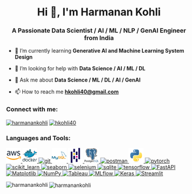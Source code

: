 <h1 align="center">Hi 👋, I'm Harmanan Kohli</h1>
<h3 align="center">A Passionate Data Scientist / AI / ML / NLP / GenAI Engineer from India</h3>

- 🌱 I’m currently learning **Generative AI and Machine Learning System Design**

- 🤝 I’m looking for help with **Data Science / AI / ML / DL**

- 💬 Ask me about **Data Science / ML / DL / AI / GenAI**

- 📫 How to reach me **hkohli40@gmail.com**

<h3 align="left">Connect with me:</h3>
<p align="left">
<a href="https://linkedin.com/in/harmanankohli" target="blank"><img align="center" src="https://raw.githubusercontent.com/rahuldkjain/github-profile-readme-generator/master/src/images/icons/Social/linked-in-alt.svg" alt="harmanankohli" height="30" width="40" /></a>
<a href="https://www.leetcode.com/hkohli40" target="blank"><img align="center" src="https://raw.githubusercontent.com/rahuldkjain/github-profile-readme-generator/master/src/images/icons/Social/leet-code.svg" alt="hkohli40" height="30" width="40" /></a>
</p>

<h3 align="left">Languages and Tools:</h3>
<p align="left"> 
  <a href="https://aws.amazon.com" target="_blank" rel="noreferrer"> 
    <img src="https://raw.githubusercontent.com/devicons/devicon/master/icons/amazonwebservices/amazonwebservices-original-wordmark.svg" alt="aws" width="40" height="40"/> 
  </a> 
  <a href="https://www.docker.com/" target="_blank" rel="noreferrer"> 
    <img src="https://raw.githubusercontent.com/devicons/devicon/master/icons/docker/docker-original-wordmark.svg" alt="docker" width="40" height="40"/> 
  </a> 
  <a href="https://git-scm.com/" target="_blank" rel="noreferrer"> 
    <img src="https://www.vectorlogo.zone/logos/git-scm/git-scm-icon.svg" alt="git" width="40" height="40"/> 
  </a> 
  <a href="https://www.mysql.com/" target="_blank" rel="noreferrer"> 
    <img src="https://raw.githubusercontent.com/devicons/devicon/master/icons/mysql/mysql-original-wordmark.svg" alt="mysql" width="40" height="40"/> 
  </a> 
  <a href="https://pandas.pydata.org/" target="_blank" rel="noreferrer"> 
    <img src="https://raw.githubusercontent.com/devicons/devicon/2ae2a900d2f041da66e950e4d48052658d850630/icons/pandas/pandas-original.svg" alt="pandas" width="40" height="40"/> 
  </a> 
  <a href="https://www.postgresql.org" target="_blank" rel="noreferrer"> 
    <img src="https://raw.githubusercontent.com/devicons/devicon/master/icons/postgresql/postgresql-original-wordmark.svg" alt="postgresql" width="40" height="40"/> 
  </a> 
  <a href="https://postman.com" target="_blank" rel="noreferrer"> 
    <img src="https://www.vectorlogo.zone/logos/getpostman/getpostman-icon.svg" alt="postman" width="40" height="40"/> 
  </a> 
  <a href="https://www.python.org" target="_blank" rel="noreferrer"> 
    <img src="https://raw.githubusercontent.com/devicons/devicon/master/icons/python/python-original.svg" alt="python" width="40" height="40"/> 
  </a> 
  <a href="https://pytorch.org/" target="_blank" rel="noreferrer"> 
    <img src="https://www.vectorlogo.zone/logos/pytorch/pytorch-icon.svg" alt="pytorch" width="40" height="40"/> 
  </a> 
  <a href="https://scikit-learn.org/" target="_blank" rel="noreferrer"> 
    <img src="https://upload.wikimedia.org/wikipedia/commons/0/05/Scikit_learn_logo_small.svg" alt="scikit_learn" width="40" height="40"/> 
  </a> 
  <a href="https://seaborn.pydata.org/" target="_blank" rel="noreferrer"> 
    <img src="https://seaborn.pydata.org/_images/logo-mark-lightbg.svg" alt="seaborn" width="40" height="40"/> 
  </a> 
  <a href="https://www.selenium.dev" target="_blank" rel="noreferrer"> 
    <img src="https://raw.githubusercontent.com/detain/svg-logos/780f25886640cef088af994181646db2f6b1a3f8/svg/selenium-logo.svg" alt="selenium" width="40" height="40"/> 
  </a> 
  <a href="https://www.sqlite.org/" target="_blank" rel="noreferrer"> 
    <img src="https://www.vectorlogo.zone/logos/sqlite/sqlite-icon.svg" alt="sqlite" width="40" height="40"/> 
  </a> 
  <a href="https://www.tensorflow.org" target="_blank" rel="noreferrer"> 
    <img src="https://www.vectorlogo.zone/logos/tensorflow/tensorflow-icon.svg" alt="tensorflow" width="40" height="40"/> 
  </a>
  <a href="https://fastapi.tiangolo.com/" target="_blank" rel="noreferrer">
    <img src="https://fastapi.tiangolo.com/img/logo-margin/logo-teal.png" width="100" height="40" alt="FastAPI"/>
  </a>
  <a href="https://matplotlib.org/" target="_blank" rel="noreferrer">
    <img src="https://matplotlib.org/stable/_images/logo2.svg" width="40" height="40" alt="Matplotlib"/>
  </a>
  <a href="https://numpy.org/" target="_blank" rel="noreferrer">
    <img src="https://upload.wikimedia.org/wikipedia/commons/4/4e/Numpy_logo_2020.svg" width="40" height="40" alt="NumPy"/>
  </a>
  <a href="https://www.tableau.com/" target="_blank" rel="noreferrer">
    <img src="https://upload.wikimedia.org/wikipedia/commons/0/05/Tableau_Logo.svg" width="40" height="40" alt="Tableau"/>
  </a>
  <a href="https://mlflow.org/" target="_blank" rel="noreferrer">
    <img src="https://www.mlflow.org/images/mlflow-logo-color.svg" width="40" height="40" alt="MLflow"/>
  </a>
  <a href="https://keras.io/" target="_blank" rel="noreferrer">
    <img src="https://upload.wikimedia.org/wikipedia/commons/6/67/Keras_logo.svg" width="40" height="40" alt="Keras"/>
  </a>
  <a href="https://streamlit.io/" target="_blank" rel="noreferrer">
    <img src="https://streamlit.io/images/brand/streamlit-logo-primary-colormark-darktext.svg" width="100" height="40" alt="Streamlit"/>
  </a>
</p>

<p><img align="left" src="https://github-readme-stats.vercel.app/api/top-langs?username=harmanankohli&show_icons=true&locale=en&layout=compact" alt="harmanankohli" /></p>

<p>&nbsp;<img align="center" src="https://github-readme-stats.vercel.app/api?username=harmanankohli&show_icons=true&locale=en" alt="harmanankohli" /></p>

